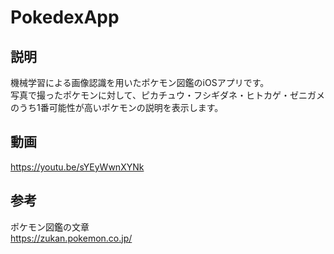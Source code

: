 # PokedexApp

## 説明
機械学習による画像認識を用いたポケモン図鑑のiOSアプリです。  
写真で撮ったポケモンに対して、ピカチュウ・フシギダネ・ヒトカゲ・ゼニガメのうち1番可能性が高いポケモンの説明を表示します。  

## 動画  
https://youtu.be/sYEyWwnXYNk

## 参考
ポケモン図鑑の文章  
https://zukan.pokemon.co.jp/
